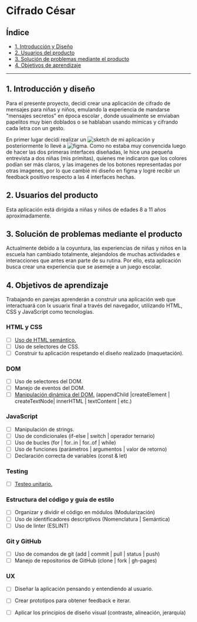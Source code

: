 # Cifrado César

## Índice

* [1. Introducción y Diseño](#1-introducción-y-diseño)
* [2. Usuarios del producto](#2-usuarios-del-procto)
* [3. Solución de problemas mediante el producto](#4-solucion-de-problemas)
* [4. Objetivos de aprendizaje](#3-objetivos-de-aprendizaje)

***

## 1. Introducción y diseño

Para el presente proyecto, decidí crear una aplicación de cifrado de mensajes para niñas y niños, emulando la experiencia de mandarse "mensajes secretos" en época escolar , donde usualmente se enviaban papelitos muy bien doblados o se hablaban usando mímicas y cifrando cada letra con un gesto.

En primer lugar decidí realizar un ![sketch]() de mi aplicación y posteriormente lo llevé a ![figma](https://www.figma.com/file/GI6YAtZKnHIYK7fg3CCTZG/CIPHER--LOCKED?node-id=13%3A8). Como no estaba muy convencida luego de hacer las dos primeras interfaces diseñadas, le hice una pequeña entrevista a dos niñas (mis primitas), quienes me indicaron que los colores podían ser más claros, y las imagenes de los botones representadas por otras imagenes, por lo que cambié mi diseño en figma y logré recibir un feedback positivo respecto a las 4 interfaces hechas.

## 2. Usuarios del producto

Esta aplicación está dirigida a niñas y niños de edades 8 a 11 años aproximadamente.

## 3. Solución de problemas mediante el producto 

Actualmente debido a la coyuntura, las experiencias de niñas y niños en la escuela han cambiado totalmente, alejandolos de muchas actividades e interacciones que antes eran parte de su rutina. Por ello, esta aplicación busca crear una experiencia que se asemeje a un juego escolar. 

## 4. Objetivos de aprendizaje

Trabajando en parejas aprenderán a construir una aplicación web que interactuará
con lx usuarix final a través del navegador, utilizando HTML, CSS y JavaScript
como tecnologías.

### HTML y CSS

* [ ] [Uso de HTML semántico.](https://developer.mozilla.org/en-US/docs/Glossary/Semantics#Semantics_in_HTML)
* [ ] Uso de selectores de CSS.
* [ ] Construir tu aplicación respetando el diseño realizado (maquetación).

### DOM

* [ ] Uso de selectores del DOM.
* [ ] Manejo de eventos del DOM.
* [ ] [Manipulación dinámica del DOM.](https://developer.mozilla.org/es/docs/Referencia_DOM_de_Gecko/Introducci%C3%B3n)
(appendChild |createElement | createTextNode| innerHTML | textContent | etc.)

### JavaScript

* [ ] Manipulación de strings.
* [ ] Uso de condicionales (if-else | switch | operador ternario)
* [ ] Uso de bucles (for | for..in | for..of | while)
* [ ] Uso de funciones (parámetros | argumentos | valor de retorno)
* [ ] Declaración correcta de variables (const & let)

### Testing

* [ ] [Testeo unitario.](https://jestjs.io/docs/es-ES/getting-started)

### Estructura del código y guía de estilo

* [ ] Organizar y dividir el código en módulos (Modularización)
* [ ] Uso de identificadores descriptivos (Nomenclatura | Semántica)
* [ ] Uso de linter (ESLINT)

### Git y GitHub

* [ ] Uso de comandos de git (add | commit | pull | status | push)
* [ ] Manejo de repositorios de GitHub (clone | fork | gh-pages)

### UX

* [ ] Diseñar la aplicación pensando y entendiendo al usuario.
* [ ] Crear prototipos para obtener feedback e iterar.
* [ ] Aplicar los principios de diseño visual (contraste, alineación, jerarquía)

